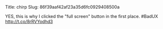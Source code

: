 Title: chirp
Slug: 86f39aaf42af23a35d6fc0929408500a

YES, this is why I clicked the "full screen" button in the first place. #BadUX <a href="http://t.co/8rRVYodhd3">http://t.co/8rRVYodhd3</a>
